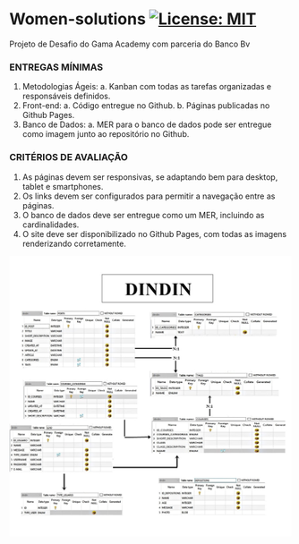# Women-solutions [![License: MIT](https://img.shields.io/badge/License-MIT-green.svg)](https://opensource.org/licenses/MIT)
Projeto de Desafio do Gama Academy com parceria do Banco Bv

### ENTREGAS MÍNIMAS
1. Metodologias Ágeis:
a. Kanban com todas as tarefas organizadas e responsáveis definidos.
2. Front-end:
a. Código entregue no Github.
b. Páginas publicadas no Github Pages.
3. Banco de Dados:
a. MER para o banco de dados pode ser entregue como imagem junto ao 
repositório no Github.

### CRITÉRIOS DE AVALIAÇÃO
1. As páginas devem ser responsivas, se adaptando bem para desktop, tablet e 
smartphones.
2. Os links devem ser configurados para permitir a navegação entre as páginas.
3. O banco de dados deve ser entregue como um MER, incluindo as cardinalidades.
4. O site deve ser disponibilizado no Github Pages, com todas as imagens 
renderizando corretamente.

![Alt text](https://github.com/Sthephannie/women-solutions/blob/main/mer.jpg?raw=true)
